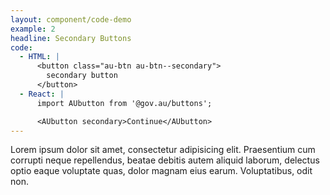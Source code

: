 ```yaml
---
layout: component/code-demo
example: 2
headline: Secondary Buttons
code:
  - HTML: |
      <button class="au-btn au-btn--secondary">
        secondary button
      </button>
  - React: |
      import AUbutton from '@gov.au/buttons';

      <AUbutton secondary>Continue</AUbutton>
---
```


Lorem ipsum dolor sit amet, consectetur adipisicing elit. Praesentium cum corrupti neque repellendus, beatae debitis autem aliquid laborum, delectus optio eaque voluptate quas, dolor magnam eius earum. Voluptatibus, odit non.
